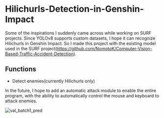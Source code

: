 # Hilichurls-Detection-in-Genshin-Impact

Some of the inspirations I suddenly came across while working on SURF projects. Since YOLOv8 supports custom datasets, I hope it can recognize Hilichurls in Genshin Impact. So I made this project with the existing model used in the SURF project(https://github.com/NomotoK/Computer-Vision-Based-Traffic-Accident-Detection). 

## Functions
- Detect enemies(currently Hilichurls only)


In the future, I hope to add an automatic attack module to enable the entire program, with the ability to automatically control the mouse and keyboard to attack enemies.

![val_batch1_pred](https://github.com/NomotoK/Hilichurls-Detection-in-Genshin-Impact/assets/99944622/14772689-8032-424f-a282-e4286532cf8a)
